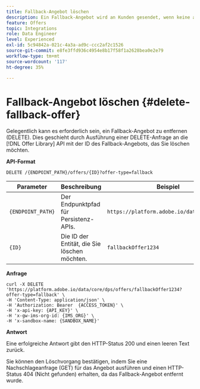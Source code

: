```yaml
---
title: Fallback-Angebot löschen
description: Ein Fallback-Angebot wird an Kunden gesendet, wenn keine anderen Angebote für sie geeignet sind.
feature: Offers
topic: Integrations
role: Data Engineer
level: Experienced
exl-id: 5c94842a-021c-4a3a-ad9c-ccc2af2c1526
source-git-commit: e8fe3ffd936c4954e8b17f58f1a2628bea0e2e79
workflow-type: tm+mt
source-wordcount: '117'
ht-degree: 35%

---
```


# Fallback-Angebot löschen {#delete-fallback-offer}

Gelegentlich kann es erforderlich sein, ein Fallback-Angebot zu entfernen (DELETE). Dies geschieht durch Ausführung einer DELETE-Anfrage an die [!DNL Offer Library] API mit der ID des Fallback-Angebots, das Sie löschen möchten.

**API-Format**

```http
DELETE /{ENDPOINT_PATH}/offers/{ID}?offer-type=fallback
```

| Parameter | Beschreibung | Beispiel |
| --------- | ----------- | ------- |
| `{ENDPOINT_PATH}` | Der Endpunktpfad für Persistenz-APIs. | `https://platform.adobe.io/data/core/dps/` |
| `{ID}` | Die ID der Entität, die Sie löschen möchten. | `fallbackOffer1234` |

**Anfrage**

```shell
curl -X DELETE 'https://platform.adobe.io/data/core/dps/offers/fallbackOffer1234?offer-type=fallback' \
-H 'Content-Type: application/json' \
-H 'Authorization: Bearer  {ACCESS_TOKEN}' \
-H 'x-api-key: {API_KEY}' \
-H 'x-gw-ims-org-id: {IMS_ORG}' \
-H 'x-sandbox-name: {SANDBOX_NAME}'
```

**Antwort**

Eine erfolgreiche Antwort gibt den HTTP-Status 200 und einen leeren Text zurück.

Sie können den Löschvorgang bestätigen, indem Sie eine Nachschlageanfrage (GET) für das Angebot ausführen und einen HTTP-Status 404 (Nicht gefunden) erhalten, da das Fallback-Angebot entfernt wurde.
